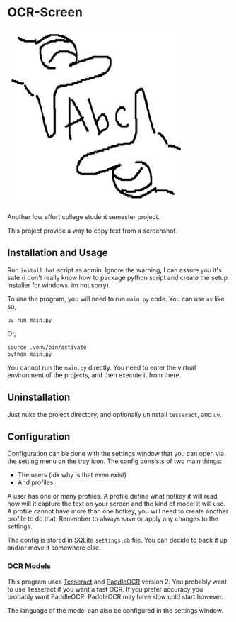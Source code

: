 # OCR-Screen

![Logo](https://raw.githubusercontent.com/karanie/ocr-screen/refs/heads/master/icon.png)

Another low effort college student semester project.

This project provide a way to copy text from a screenshot.

## Installation and Usage

Run `install.bat` script as admin. Ignore the warning, I can assure you it's safe (i don't really know how to package python script and create the setup installer for windows. im not sorry).

To use the program, you will need to run `main.py` code. You can use `uv` like so,

```
uv run main.py
```

Or,

```
source .venv/bin/activate
python main.py
```

You cannot run the `main.py` directly. You need to enter the virtual environment of the projects, and then execute it from there.

## Uninstallation

Just nuke the project directory, and optionally uninstall `tesseract`, and `uv`.

## Configuration

Configuration can be done with the settings window that you can open via the setting menu on the tray icon. The config consists of two main things:

* The users (idk why is that even exist)
* And profiles.

A user has one or many profiles. A profile define what hotkey it will read, how will it capture the text on your screen and the kind of model it will use. A profile cannot have more than one hotkey, you will need to create another profile to do that. Remember to always save or apply any changes to the settings.

The config is stored in SQLite `settings.db` file. You can decide to back it up and/or move it somewhere else.

### OCR Models

This program uses [Tesseract](https://github.com/tesseract-ocr/tesseract) and [PaddleOCR](https://github.com/PaddlePaddle/PaddleOCR) version 2. You probably want to use Tesseract if you want a fast OCR. If you prefer accuracy you probably want PaddleOCR. PaddleOCR may have slow cold start however.

The language of the model can also be configured in the settings window.

